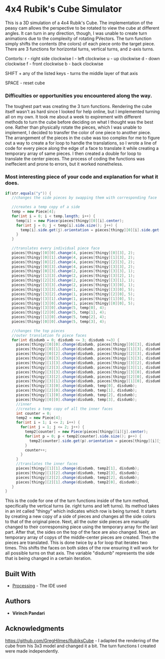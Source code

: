 # 4x4 Rubik's Cube Simulator

This is a 3D simulation of a 4x4 Rubik's Cube. The implementation of the peasy cam allows the perspective to be rotated to view the cube at different angles. It can turn in any direction, though, I was unable to create turn animations due to the complexity of rotating PVectors. The turn function simply shifts the contents (the colors) of each piece onto the target piece. There are 3 functions for horizontal turns, vertical turns, and z-axis turns.

Contorls:
r - right side clockwise
l - left clockwise
u - up clockwise
d - down clockwise
f - front clockwise
b - back clockwise

SHIFT + any of the listed keys - turns the middle layer of that axis

SPACE - reset cube

### Difficulties or opportunities you encountered along the way.

The toughest part was creating the 3 turn functions. Rendering the cube itself wasn't as hard since I looked for help online, but I implemented turning all on my own. It took me about a week to expirement with different methods to turn the cube before deciding on what I thought was the best one. Rather than physically rotate the pieces, which I was unable to implement, I decided to transfer the color of one piece to another piece. The arrangement of the pieces in the cube was too complex for me to figure out a way to create a for loop to handle the translations, so I wrote a line of code for every piece along the edge of a face to translate it while creating a temporary array of same pieces. I then created a double for loop to translate the center pieces. The process of coding the functions was ineffecient and prone to errors, but it worked nonetheless.

### Most interesting piece of your code and explanation for what it does.

```Java
if(str.equals("y")) {
   //changes the side pieces by swapping them with corresponding face
      
   //creates a temp copy of a side
   temp = new Piece[4];
   for(int i = 0; i < temp.length; i++) {
     temp[i] = new Piece(pieces[thingy][0][i].center);
     for(int j = 0; j < temp[i].side.size(); j++) {
       temp[i].side.get(j).orientation = pieces[thingy][0][i].side.get(j).orientation;
     }
   }
      
   //translates every individual piece face
   pieces[thingy][0][0].change(4, pieces[thingy][0][3], 2);
   pieces[thingy][0][1].change(4, pieces[thingy][1][3], 2);
   pieces[thingy][0][2].change(4, pieces[thingy][2][3], 2);
   pieces[thingy][0][3].change(4, pieces[thingy][3][3], 2);
   pieces[thingy][0][3].change(2, pieces[thingy][3][3], 1);
   pieces[thingy][1][3].change(2, pieces[thingy][3][2], 1);
   pieces[thingy][2][3].change(2, pieces[thingy][3][1], 1);
   pieces[thingy][3][3].change(2, pieces[thingy][3][0], 1);
   pieces[thingy][3][3].change(1, pieces[thingy][3][0], 5);
   pieces[thingy][3][2].change(1, pieces[thingy][2][0], 5);
   pieces[thingy][3][1].change(1, pieces[thingy][1][0], 5);
   pieces[thingy][3][0].change(1, pieces[thingy][0][0], 5);
   pieces[thingy][3][0].change(5, temp[0], 4);
   pieces[thingy][2][0].change(5, temp[1], 4);
   pieces[thingy][1][0].change(5, temp[2], 4);
   pieces[thingy][0][0].change(5, temp[3], 4);
      
   //changes the top pieces
   //outer translation fo piece faces
   for(int disdumb = 0; disdumb <= 3; disdumb +=3) {
     pieces[thingy][0][0].change(disdumb, pieces[thingy][0][3], disdumb);
     pieces[thingy][0][1].change(disdumb, pieces[thingy][1][3], disdumb);
     pieces[thingy][0][2].change(disdumb, pieces[thingy][2][3], disdumb);
     pieces[thingy][0][3].change(disdumb, pieces[thingy][3][3], disdumb);
     pieces[thingy][1][3].change(disdumb, pieces[thingy][3][2], disdumb);
     pieces[thingy][2][3].change(disdumb, pieces[thingy][3][1], disdumb);
     pieces[thingy][3][3].change(disdumb, pieces[thingy][3][0], disdumb);
     pieces[thingy][3][2].change(disdumb, pieces[thingy][2][0], disdumb);
     pieces[thingy][3][1].change(disdumb, pieces[thingy][1][0], disdumb);
     pieces[thingy][3][0].change(disdumb, temp[0], disdumb);
     pieces[thingy][2][0].change(disdumb, temp[1], disdumb);
     pieces[thingy][1][0].change(disdumb, temp[2], disdumb);
     pieces[thingy][0][0].change(disdumb, temp[3], disdumb);
     //inner
     //creates a temp copy of all the inner faces
     int counter = 0;
     temp2 = new Piece[4];
     for(int i = 1; i <= 2; i++) {
       for(int j = 1; j <= 2; j++) {
         temp2[counter] = new Piece(pieces[thingy][i][j].center);
         for(int p = 0; p < temp2[counter].side.size(); p++) {
           temp2[counter].side.get(p).orientation = pieces[thingy][i][j].side.get(p).orientation;
         }
         counter++;
       }
     }
     //translates the inner faces
     pieces[thingy][1][1].change(disdumb, temp2[1], disdumb);
     pieces[thingy][1][2].change(disdumb, temp2[3], disdumb);
     pieces[thingy][2][2].change(disdumb, temp2[2], disdumb);
     pieces[thingy][2][1].change(disdumb, temp2[0], disdumb); 
   }
}
```
This is the code for one of the turn functions inside of the turn method, specifically the vertical turns (ie. right turns and left turns). Its method takes in an int called "thingy" which indicates which row is being turned. It starts by creating a new copy of a side of pieces and changes all the side colors to that of the original piece. Next, all the outer side pieces are manually changed to their corresponsing piece using the temporary array for the last part. After that, the sides on the top of the face are also changed. Next, an temporary array of copys of the middle-center pieces are created. Then the pieces are translated. This is done twice by a for loop that iterates two times. This shifts the faces on both sides of the row ensuring it will work for all possible turns on that axis. The variable "disdumb" represents the side that is being changed in a certain iteration.
## Built With

* [Processing](https://processing.org/) - The IDE used

## Authors

* **Virinch Pandari** 

## Acknowledgments

https://github.com/GregHilmes/RubiksCube - I adapted the rendering of the cube from his 3x3 model and changed it a bit. The turn functions I created were made independently.
